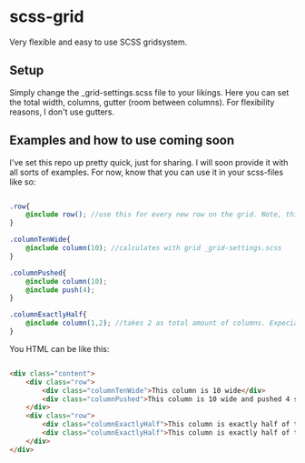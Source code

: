 # scss-grid
Very flexible and easy to use SCSS gridsystem.

## Setup
Simply change the _grid-settings.scss file to your likings. Here you can set the total width, columns, gutter (room between columns). For flexibility reasons, I don't use gutters.

## Examples and how to use coming soon
I've set this repo up pretty quick, just for sharing. I will soon provide it with all sorts of examples. For now, know that you can use it in your scss-files like so:

``` scss

.row{
    @include row(); //use this for every new row on the grid. Note, this is not required, you can also use columns for elements outside the grid.
}

.columnTenWide{
    @include column(10); //calculates with grid _grid-settings.scss
}

.columnPushed{
    @include column(10);   
    @include push(4);
}

.columnExactlyHalf{
    @include column(1,2); //takes 2 as total amount of columns. Expecially usefull for subgrids. More about this soon
}
```

You HTML can be like this:
``` html

<div class="content">
    <div class="row">
        <div class="columnTenWide">This column is 10 wide</div>
        <div class="columnPushed">This column is 10 wide and pushed 4 spaces</div>
    </div>
    <div class="row">
        <div class="columnExactlyHalf">This column is exactly half of the parent</div>
        <div class="columnExactlyHalf">This column is exactly half of the parent</div>
    </div>
</div>

```